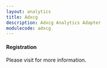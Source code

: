 ```yaml
---
layout: analytics
title: Adxcg
description: Adxcg Analytics Adapter
modulecode: adxcg
---
```


#### Registration

Please visit []() for more information.

